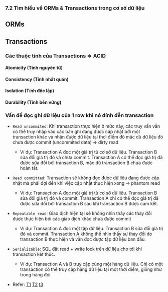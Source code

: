 ### 7.2 Tìm hiểu về ORMs & Transactions trong cơ sở dữ liệu

## ORMs

## Transactions

### Các thuộc tính của Transactions => ACID

#### Atomicity (Tính nguyên tử)

#### Consistency (Tính nhất quán)

#### Isolation (Tính độc lập)

#### Durability (Tính bền vững)

### Vấn đề đọc ghi dữ liệu của 1 row khi nó dính đễn transaction

- `Read uncommited`: Khi transaction thực hiện ở mức này, các truy vấn vẫn có thể truy nhập vào các bản ghi đang được cập nhật bởi một transaction khác và nhận được dữ liệu tại thời điểm đó mặc dù dữ liệu đó chưa được commit (uncommited data) => dirty read

  - Ví dụ:
    Transaction A đọc một giá trị từ cơ sở dữ liệu.
    Transaction B sửa đổi giá trị đó và chưa commit.
    Transaction A có thể đọc giá trị đã được sửa đổi bởi transaction B, mặc dù transaction B chưa được hoàn tất.

- `Read committed`: Transaction sẽ không đọc được dữ liệu đang được cập nhật mà phải đợi đến khi việc cập nhật thực hiện xong => phantom read

  - Ví dụ:
    Transaction A đọc một giá trị từ cơ sở dữ liệu.
    Transaction B sửa đổi giá trị đó và commit.
    Transaction A chỉ có thể đọc giá trị đã được sửa đổi bởi transaction B sau khi transaction B được cam kết.

- `Repeatable read`: Giao dịch hiện tại sẽ không nhìn thấy các thay đổi được thực hiện bởi các giao dịch khác chưa được commit

  - Ví dụ:
    Transaction A đọc một tập dữ liệu.
    Transaction B sửa đổi giá trị đó và commit.
    Transaction A không thể nhìn thấy sự thay đổi do transaction B thực hiện và vẫn đọc được tập dữ liệu ban đầu.

- `Serializable`: SQL đặt read + write lock trên dữ liệu cho tới khi transaction kết thúc.

  - Ví dụ:
    Transaction A và B truy cập cùng một hàng dữ liệu.
    Chỉ có một transaction có thể truy cập hàng dữ liệu tại một thời điểm, giống như trong hàng đợi.

- Refer: [T1](https://gitiho.com/blog/huong-dan-cac-kieu-cua-lenh-join-trong-mysql-inner-outer-left-right-cross.html)
  [T2](https://viblo.asia/p/dao-sau-ve-sql-transactions-E375z4jWZGW)
  [t3](https://www.youtube.com/watch?v=WKGIz5ViT7Y&t=391s)
